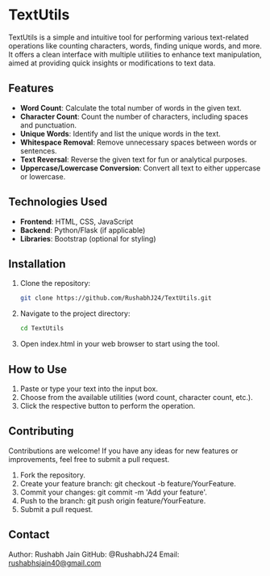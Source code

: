 # TextUtils

TextUtils is a simple and intuitive tool for performing various text-related operations like counting characters, words, finding unique words, and more. It offers a clean interface with multiple utilities to enhance text manipulation, aimed at providing quick insights or modifications to text data.

## Features

- **Word Count**: Calculate the total number of words in the given text.
- **Character Count**: Count the number of characters, including spaces and punctuation.
- **Unique Words**: Identify and list the unique words in the text.
- **Whitespace Removal**: Remove unnecessary spaces between words or sentences.
- **Text Reversal**: Reverse the given text for fun or analytical purposes.
- **Uppercase/Lowercase Conversion**: Convert all text to either uppercase or lowercase.

## Technologies Used

- **Frontend**: HTML, CSS, JavaScript
- **Backend**: Python/Flask (if applicable)
- **Libraries**: Bootstrap (optional for styling)

## Installation

1. Clone the repository:

   ```bash
   git clone https://github.com/RushabhJ24/TextUtils.git
2. Navigate to the project directory:

    ```bash
    cd TextUtils
3. Open index.html in your web browser to start using the tool.

## How to Use

1. Paste or type your text into the input box.
2. Choose from the available utilities (word count, character count, etc.).
3. Click the respective button to perform the operation.

## Contributing

Contributions are welcome! If you have any ideas for new features or improvements, feel free to submit a pull request.
1. Fork the repository.
2. Create your feature branch: git checkout -b feature/YourFeature.
3. Commit your changes: git commit -m 'Add your feature'.
4. Push to the branch: git push origin feature/YourFeature.
5. Submit a pull request.

## Contact
Author: Rushabh Jain
GitHub: @RushabhJ24
Email: rushabhsjain40@gmail.com
